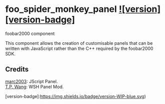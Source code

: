 # foo_spider_monkey_panel [![version][version-badge]][CHANGELOG]
foobar2000 component

This component allows the creation of customisable panels that can be written with JavaScript rather than the C++ required by the foobar2000 SDK.

## Credits
[marc2003](https://github.com/marc2k3): JScript Panel.  
[T.P. Wang](https://hydrogenaud.io/index.php?action=profile;u=44175): WSH Panel Mod.

[CHANGELOG]: ./CHANGELOG.md
[TODO]: ./TODO.md
[version-badge]:https://img.shields.io/badge/version-WIP-blue.svg)

